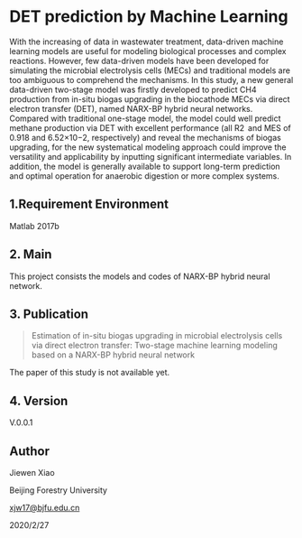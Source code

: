 # DET prediction by Machine Learning 

With the increasing of data in wastewater treatment, data-driven machine learning models are useful for modeling biological processes and complex reactions. However, few data-driven models have been developed for simulating the microbial electrolysis cells (MECs) and traditional models are too ambiguous to comprehend the mechanisms. In this study, a new general data-driven two-stage model was firstly developed to predict CH4 production from in-situ biogas upgrading in the biocathode MECs via direct electron transfer (DET), named NARX-BP hybrid neural networks. Compared with traditional one-stage model, the model could well predict methane production via DET with excellent performance (all R2  and MES of 0.918 and 6.52×10−2, respectively) and reveal the mechanisms of biogas upgrading, for the new systematical modeling approach could improve the versatility and applicability by inputting significant intermediate variables. In addition, the model is generally available to support long-term prediction and optimal operation for anaerobic digestion or more complex systems.

## 1.Requirement Environment 

Matlab 2017b

## 2. Main

This project consists the models and codes of  NARX-BP hybrid neural network.

## 3. Publication
>Estimation of in-situ biogas upgrading in microbial electrolysis cells via direct electron transfer: Two-stage machine learning modeling based on a NARX-BP hybrid neural network

The paper of this study is not available yet.

## 4. Version

V.0.0.1 

## Author
Jiewen Xiao

Beijing Forestry University

xjw17@bjfu.edu.cn

2020/2/27
